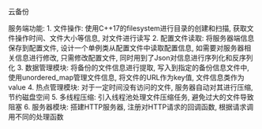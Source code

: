 云备份

服务端功能:
    1. 文件操作: 使用C++17的filesystem进行目录的创建和扫描, 获取文件操作时间、文件大小等信息, 对文件进行读写
    2. 配置文件读取: 将服务器端信息保存到配置文件, 设计一个单例类从配置文件中读取配置信息, 如需要对服务器相关信息进行修改, 只需修改配置文件, 同时用到了Json对信息进行序列化和反序列化
    3. 数据管理模块: 将备份的文件信息进行提取, 写入到指定的备份信息文件中, 使用unordered_map管理文件信息, 将文件的URL作为key值, 文件信息类作为value
    4. 热点管理模块: 对于一定时间没有访问的文件, 服务器自动对其进行压缩, 节约磁盘空间
    5. 多线程压缩: 引入线程池处理文件压缩任务, 避免过大的文件导致阻塞
    6. 服务器模块: 搭建HTTP服务器, 注册对HTTP请求的回调函数, 根据请求调用不同的处理函数